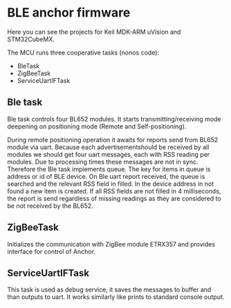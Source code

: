 # BLE anchor firmware

Here you can see the projects for Keil MDK-ARM uVision and STM32CubeMX. 

The MCU runs three cooperative tasks (nonos code):

- BleTask
- ZigBeeTask
- ServiceUartIFTask

## Ble task

Ble task controls four BL652 modules. It starts transmitting/receiving mode deepening on positioning mode (Remote and Self-positioning).

During remote positioning operation it awaits for reports send from BL652 module via uart. Because each advertisementshould be received by all modules we should get four uart messages, each with RSS reading per modules. Due to processing times these messages are not in sync. Therefore the Ble task implements queue. The key for items in queue is address or id of BLE device. On Ble uart report received, the queue is searched and the relevant RSS field in filled. In the device address in not found a new item is created. If all RSS fields are not filled in 4 milliseconds, the report is send regardless of missing readings as they are considered to be not received by the BL652.

## ZigBeeTask

Initializes the communication with ZigBee module ETRX357 and provides interface for control of Anchor.

## ServiceUartIFTask

This task is used as debug service, it saves the messages to buffer and than outputs to uart. It works similarly like prints to standard console output.

